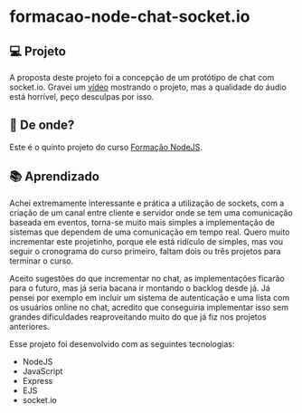 # formacao-node-chat-socket.io

## :computer: Projeto

A proposta deste projeto foi a concepção de um protótipo de chat com socket.io. Gravei um [vídeo](https://youtu.be/hhbYu4dN41c) mostrando o projeto, mas a qualidade do áudio está 
horrível, peço desculpas por isso.

## :satellite: De onde?

Este é o quinto projeto do curso [Formação NodeJS](https://www.udemy.com/course/formacao-nodejs/).

## :books: Aprendizado

Achei extremamente interessante e prática a utilização de sockets, com a criação de um canal entre cliente e servidor onde se tem uma comunicação baseada em eventos, torna-se 
muito mais simples a implementação de sistemas que dependem de uma comunicação em tempo real. Quero muito incrementar este projetinho, porque ele está ridículo de simples, mas 
vou seguir o cronograma do curso primeiro, faltam dois ou três projetos para terminar o curso.

Aceito sugestões do que incrementar no chat, as implementações ficarão para o futuro, mas já seria bacana ir montando o backlog desde já. Já pensei por exemplo em incluir um
sistema de autenticação e uma lista com os usuários online no chat, acredito que conseguiria implementar isso sem grandes dificuldades reaproveitando muito do que já fiz nos 
projetos anteriores.

Esse projeto foi desenvolvido com as seguintes tecnologias:

- NodeJS
- JavaScript
- Express
- EJS
- socket.io
